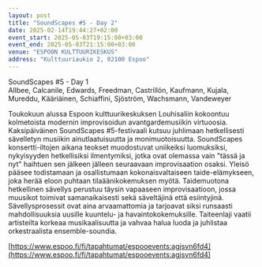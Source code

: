 ```yaml
---
layout: post
title: "SoundScapes #5 - Day 2"
date: 2025-02-14T19:44:27+02:00
event_start: 2025-05-03T19:15:00+03:00
event_end: 2025-05-03T21:15:00+03:00
venue: "ESPOON KULTTUURIKESKUS"
address: "Kulttuuriaukio 2, 02100 Espoo"
---
```


SoundScapes #5 - Day 1  
Allbee, Calcanile, Edwards, Freedman, Castrillón, Kaufmann, Kujala, Mureddu, Kääriäinen, Schiaffini, Sjöström, Wachsmann, Vandeweyer  
  
Toukokuun alussa Espoon kulttuurikeskuksen Louhisaliin kokoontuu kolmetoista modernin improvisoidun avantgardemusiikin virtuoosia. Kaksipäiväinen SoundScapes #5-festivaali kutsuu juhlimaan hetkellisesti sävelletyn musiikin ainutlaatuisuutta ja monimuotoisuutta. SoundScapes konsertti-iltojen aikana teokset muodostuvat uniikeiksi luomuksiksi, nykyisyyden hetkellisiksi ilmentymiksi, jotka ovat olemassa vain "tässä ja nyt" haihtuen sen jälkeen jälleen seuraavaan improvisaation osaksi. Yleisö pääsee todistamaan ja osallistumaan kokonaisvaltaiseen taide-elämykseen, joka herää eloon puhtaan tilaäänikokemuksen myötä. Taidemuotona hetkellinen sävellys perustuu täysin vapaaseen improvisaatioon, jossa muusikot toimivat samanaikaisesti sekä säveltäjinä että esiintyjinä. Sävellysprosessit ovat aina arvaamattomia ja tarjoavat siksi runsaasti mahdollisuuksia uusille kuuntelu- ja havaintokokemuksille. Taiteenlaji vaatii artisteilta korkeaa musikaalisuutta ja vahvaa halua luoda ja juhlistaa orkestraalista ensemble-soundia.  
  
[https://www.espoo.fi/fi/tapahtumat/espooevents:agjsvn6fd4](https://www.espoo.fi/fi/tapahtumat/espooevents:agjsvn6fd4)
